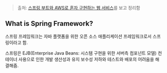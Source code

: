 > 출처: [스프링 부트와 AWS로 혼자 구현하는 웹 서비스](http://www.yes24.com/Product/Goods/83849117?pid=108313)를 보고 정리함

## What is Spring Framework?
스프링 프레임워크는 자바 플랫폼을 위한 오픈 소스 애플리케이션 프레임워크로서 스프링이라고 함.

스프링은 EJB(Enterprise Java Beans: 시스템 구현을 위한 서버측 컴포넌트 모델) 컨테이너 사용으로 인한 개발 생산성과 유지 보수성 저하와 테스트와 배포의 어려움을 해결해줌.
